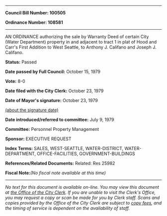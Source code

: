 

********

**Council Bill Number: 100505**
   
**Ordinance Number: 108581**
********

 AN ORDINANCE authorizing the sale by Warranty Deed of certain City (Water Department) property in and adjacent to tract 1 in plat of Hood and Carr's First Addition to West Seattle, to Anthony J. Califano and Joseph J. Califano.

**Status:** Passed
   
**Date passed by Full Council:** October 15, 1979
   
**Vote:** 8-0
   
**Date filed with the City Clerk:** October 23, 1979
   
**Date of Mayor's signature:** October 23, 1979
   
[(about the signature date)](/~public/approvaldate.htm)
   
   
   
**Date introduced/referred to committee:** July 9, 1979
   
**Committee:** Personnel Property Management
   
**Sponsor:** EXECUTIVE REQUEST
   
   
**Index Terms:** SALES, WEST-SEATTLE, WATER-DISTRICT, WATER-DEPARTMENT, OFFICE-FACILITIES, GOVERNMENT-BUILDINGS

**References/Related Documents:** Related: Res 25982

**Fiscal Note:**_(No fiscal note available at this time)_
********

_No text for this document is available on-line. You may view this document at [the Office of the City Clerk](http://www.seattle.gov/leg/clerk/contactUs.htm). If you are unable to visit the Clerk's Office, you may request a copy or scan be made for you by Clerk staff. Scans and copies provided by the Office of the City Clerk are subject to [copy fees](http://clerk.seattle.gov/~public/clerkfees.htm), and the timing of service is dependent on the availability of staff._

